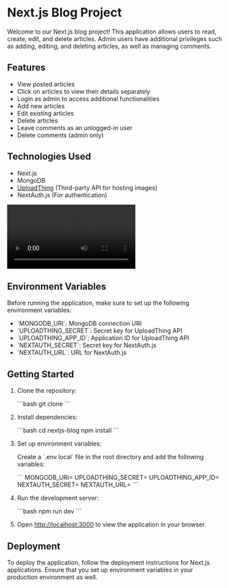 # Next.js Blog Project

Welcome to our Next.js blog project! This application allows users to read, create, edit, and delete articles. Admin users have additional privileges such as adding, editing, and deleting articles, as well as managing comments.

## Features

- View posted articles
- Click on articles to view their details separately
- Login as admin to access additional functionalities
- Add new articles
- Edit existing articles
- Delete articles
- Leave comments as an unlogged-in user
- Delete comments (admin only)

## Technologies Used

- Next.js
- MongoDB
- [UploadThing](https://uploadthing.com/) (Third-party API for hosting images)
- NextAuth.js (For authentication)

![Alt Text](https://www.dropbox.com/scl/fi/1cp6cji1rxindlkmowdn3/blogNextJS.webm?rlkey=4224u7sewu6ig1f31e4imshqx&st=589stf2q&dl=0)

## Environment Variables

Before running the application, make sure to set up the following environment variables:

- \`MONGODB_URI\`: MongoDB connection URI
- \`UPLOADTHING_SECRET\`: Secret key for UploadThing API
- \`UPLOADTHING_APP_ID\`: Application ID for UploadThing API
- \`NEXTAUTH_SECRET\`: Secret key for NextAuth.js
- \`NEXTAUTH_URL\`: URL for NextAuth.js

## Getting Started

1. Clone the repository:

   \`\`\`bash
   git clone <repository-url>
   \`\`\`

2. Install dependencies:

   \`\`\`bash
   cd nextjs-blog
   npm install
   \`\`\`

3. Set up environment variables:

   Create a \`.env.local\` file in the root directory and add the following variables:

   \`\`\`
   MONGODB_URI=<your-mongodb-uri>
   UPLOADTHING_SECRET=<your-uploadthing-secret>
   UPLOADTHING_APP_ID=<your-uploadthing-app-id>
   NEXTAUTH_SECRET=<your-nextauth-secret>
   NEXTAUTH_URL=<your-nextauth-url>
   \`\`\`

4. Run the development server:

   \`\`\`bash
   npm run dev
   \`\`\`

5. Open [http://localhost:3000](http://localhost:3000) to view the application in your browser.

## Deployment

To deploy the application, follow the deployment instructions for Next.js applications. Ensure that you set up environment variables in your production environment as well.
